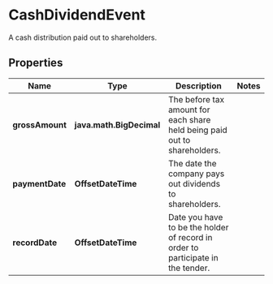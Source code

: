 

# CashDividendEvent

A cash distribution paid out to shareholders.

## Properties

| Name | Type | Description | Notes |
|------------ | ------------- | ------------- | -------------|
|**grossAmount** | **java.math.BigDecimal** | The before tax amount for each share held being paid out to shareholders. |  |
|**paymentDate** | **OffsetDateTime** | The date the company pays out dividends to shareholders. |  |
|**recordDate** | **OffsetDateTime** | Date you have to be the holder of record in order to participate in the tender. |  |



